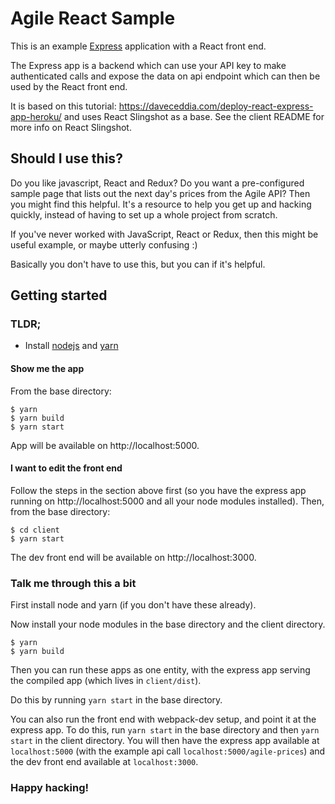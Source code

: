 # Agile React Sample

This is an example [Express](https://expressjs.com/) application with a React front end.

The Express app is a backend which can use your API key to make authenticated calls and
expose the data on api endpoint which can then be used by the React front end.

It is based on this tutorial: https://daveceddia.com/deploy-react-express-app-heroku/ 
and uses React Slingshot as a base. See the client README for more info on React Slingshot.

## Should I use this?

Do you like javascript, React and Redux? Do you want a pre-configured sample page that lists out
the next day's prices from the Agile API? Then you might find this helpful.
It's a resource to help you get up and hacking quickly, instead of
having to set up a whole project from scratch.

If you've never worked with JavaScript, React or Redux, then this might be useful example, or
maybe utterly confusing :)

Basically you don't have to use this, but you can if it's helpful.

## Getting started

### TLDR;

- Install [nodejs](https://nodejs.org/en/) and [yarn](https://yarnpkg.com/en/docs/install)

#### Show me the app

From the base directory:

```shell
$ yarn
$ yarn build
$ yarn start
```

App will be available on http://localhost:5000.

#### I want to edit the front end

Follow the steps in the section above first (so you have the express app running on http://localhost:5000 and all your node modules installed).
Then, from the base directory:

```shell
$ cd client
$ yarn start
```
The dev front end will be available on http://localhost:3000.

### Talk me through this a bit

First install node and yarn (if you don't have these already).

Now install your node modules in the base directory and the client directory.

```shell
$ yarn
$ yarn build
```

Then you can run these apps as one entity, with the express app serving the compiled app (which lives in `client/dist`).

Do this by running `yarn start` in the base directory.

You can also run the front end with webpack-dev setup, and point it at the express app.
To do this, run `yarn start` in the base directory and then `yarn start` in the client directory.
You will then have the express app available at `localhost:5000` (with the example api call `localhost:5000/agile-prices`) and the dev front end available at `localhost:3000`.

### Happy hacking!

